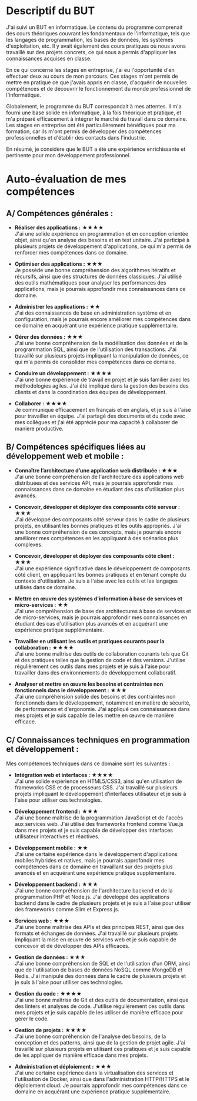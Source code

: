 # Descriptif du BUT

J'ai suivi un BUT en informatique. Le contenu du programme comprenait des cours théoriques couvrant les
fondamentaux de l'informatique, tels que les langages de programmation, les bases de données, les systèmes
d'exploitation, etc. Il y avait également des cours pratiques où nous avons travaillé sur des projets concrets, ce
qui nous a permis d'appliquer les connaissances acquises en classe.

En ce qui concerne les stages en entreprise, j'ai eu l'opportunité d'en effectuer deux au cours de mon parcours.
Ces stages m'ont permis de mettre en pratique ce que j'avais appris en classe, d'acquérir de nouvelles compétences
et de découvrir le fonctionnement du monde professionnel de l'informatique.

Globalement, le programme du BUT correspondait à mes attentes. Il m'a fourni une base solide en informatique, à la
fois théorique et pratique, et m'a préparé efficacement à intégrer le marché du travail dans ce domaine. Les
stages en entreprise ont été particulièrement bénéfiques pour ma formation, car ils m'ont permis de développer des
compétences professionnelles et d'établir des contacts dans l'industrie.

En résumé, je considère que le BUT a été une expérience enrichissante et pertinente pour mon développement
professionnel.

# Auto-évaluation de mes compétences

## A/ Compétences générales :

- **Réaliser des applications :** ★★★★  
  J'ai une solide expérience en programmation et en conception orientée objet, ainsi qu'en analyse des besoins et en test unitaire. J'ai participé à plusieurs projets de développement d'applications, ce qui m'a permis de renforcer mes compétences dans ce domaine.

- **Optimiser des applications :** ★★★  
  Je possède une bonne compréhension des algorithmes itératifs et récursifs, ainsi que des structures de données classiques. J'ai utilisé des outils mathématiques pour analyser les performances des applications, mais je pourrais approfondir mes connaissances dans ce domaine.

- **Administrer les applications :** ★★  
  J'ai des connaissances de base en administration système et en configuration, mais je pourrais encore améliorer mes compétences dans ce domaine en acquérant une expérience pratique supplémentaire.

- **Gérer des données :** ★★★  
  J'ai une bonne compréhension de la modélisation des données et de la programmation SQL, ainsi que de l'utilisation des transactions. J'ai travaillé sur plusieurs projets impliquant la manipulation de données, ce qui m'a permis de consolider mes compétences dans ce domaine.

- **Conduire un développement :** ★★★★  
  J'ai une bonne expérience de travail en projet et je suis familier avec les méthodologies agiles. J'ai été impliqué dans la gestion des besoins des clients et dans la coordination des équipes de développement.

- **Collaborer :** ★★★★  
  Je communique efficacement en français et en anglais, et je suis à l'aise pour travailler en équipe. J'ai partagé des documents et du code avec mes collègues et j'ai été apprécié pour ma capacité à collaborer de manière productive.

## B/ Compétences spécifiques liées au développement web et mobile :

- **Connaître l’architecture d’une application web distribuée :** ★★★  
  J'ai une bonne compréhension de l'architecture des applications web distribuées et des services API, mais je pourrais approfondir mes connaissances dans ce domaine en étudiant des cas d'utilisation plus avancés.

- **Concevoir, développer et déployer des composants côté serveur :** ★★★  
  J'ai développé des composants côté serveur dans le cadre de plusieurs projets, en utilisant les bonnes pratiques et les outils appropriés. J'ai une bonne compréhension de ces concepts, mais je pourrais encore améliorer mes compétences en les appliquant à des scénarios plus complexes.

- **Concevoir, développer et déployer des composants côté client :** ★★★  
  J'ai une expérience significative dans le développement de composants côté client, en appliquant les bonnes pratiques et en tenant compte du contexte d'utilisation. Je suis à l'aise avec les outils et les langages utilisés dans ce domaine.

- **Mettre en œuvre des systèmes d'information à base de services et micro-services :** ★★  
  J'ai une compréhension de base des architectures à base de services et de micro-services, mais je pourrais approfondir mes connaissances en étudiant des cas d'utilisation plus avancés et en acquérant une expérience pratique supplémentaire.

- **Travailler en utilisant les outils et pratiques courants pour la collaboration :** ★★★★  
  J'ai une bonne maîtrise des outils de collaboration courants tels que Git et des pratiques telles que la gestion de code et des versions. J'utilise régulièrement ces outils dans mes projets et je suis à l'aise pour travailler dans des environnements de développement collaboratif.

- **Analyser et mettre en œuvre les besoins et contraintes non fonctionnels dans le développement :** ★★★  
  J'ai une compréhension solide des besoins et des contraintes non fonctionnels dans le développement, notamment en matière de sécurité, de performances et d'ergonomie. J'ai appliqué ces connaissances dans mes projets et je suis capable de les mettre en œuvre de manière efficace.

## C/ Connaissances techniques en programmation et développement :

Mes compétences techniques dans ce domaine sont les suivantes :

- **Intégration web et interfaces :** ★★★★  
  J'ai une solide expérience en HTML5/CSS3, ainsi qu'en utilisation de frameworks CSS et de processeurs CSS. J'ai travaillé sur plusieurs projets impliquant le développement d'interfaces utilisateur et je suis à l'aise pour utiliser ces technologies.

- **Développement frontend :** ★★★  
  J'ai une bonne maîtrise de la programmation JavaScript et de l'accès aux services web. J'ai utilisé des frameworks frontend comme Vue.js dans mes projets et je suis capable de développer des interfaces utilisateur interactives et réactives.

- **Développement mobile :** ★★  
  J'ai une certaine expérience dans le développement d'applications mobiles hybrides et natives, mais je pourrais approfondir mes compétences dans ce domaine en travaillant sur des projets plus avancés et en acquérant une expérience pratique supplémentaire.

- **Développement backend :** ★★★  
  J'ai une bonne compréhension de l'architecture backend et de la programmation PHP et Node.js. J'ai développé des applications backend dans le cadre de plusieurs projets et je suis à l'aise pour utiliser des frameworks comme Slim et Express.js.

- **Services web :** ★★★  
  J'ai une bonne maîtrise des APIs et des principes REST, ainsi que des formats et échanges de données. J'ai travaillé sur plusieurs projets impliquant la mise en œuvre de services web et je suis capable de concevoir et de développer des APIs efficaces.

- **Gestion de données :** ★★★  
  J'ai une bonne compréhension de SQL et de l'utilisation d'un ORM, ainsi que de l'utilisation de bases de données NoSQL comme MongoDB et Redis. J'ai manipulé des données dans le cadre de plusieurs projets et je suis à l'aise pour utiliser ces technologies.

- **Gestion du code :** ★★★★  
  J'ai une bonne maîtrise de Git et des outils de documentation, ainsi que des linters et analyses de code. J'utilise régulièrement ces outils dans mes projets et je suis capable de les utiliser de manière efficace pour gérer le code.

- **Gestion de projets :** ★★★★  
  J'ai une bonne compréhension de l'analyse des besoins, de la conception et des patterns, ainsi que de la gestion de projet agile. J'ai travaillé sur plusieurs projets en utilisant ces pratiques et je suis capable de les appliquer de manière efficace dans mes projets.

- **Administration et déploiement :** ★★★  
  J'ai une certaine expérience dans la virtualisation des services et l'utilisation de Docker, ainsi que dans l'administration HTTP/HTTPS et le déploiement cloud. Je pourrais approfondir mes compétences dans ce domaine en acquérant une expérience pratique supplémentaire.
